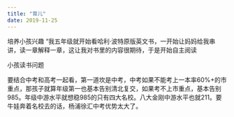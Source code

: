 ```yaml
---
title: "育儿"
date: 2019-11-25
---
```


培养小孩兴趣
“我五年级就开始看哈利·波特原版英文书，一开始让妈妈给我串讲，读一章解释一章，这让我对书里的内容很期待，于是开始自主阅读


小孩读书问题

要结合中考和高考一起看，第一道坎是中考，中考如果不能考上一本率60%+的市重点，那孩子就算年级第一也基本告别清北复交，如果考不上市重点，基本告别985。年级中游水平就想稳985的只有四大名校。八大金刚中游水平也就211。要牛娃奔着名校去的话，杨浦徐汇中考优势太大了。